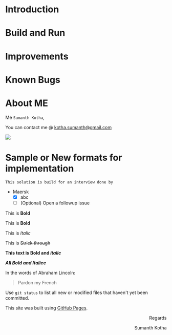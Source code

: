 # Introduction

# Build and Run	

# Improvements

# Known Bugs

# About ME

Me `Sumanth Kotha`, 

You can contact me @ [kotha.sumanth@gmail.com](mailto:kotha.sumanth@gmail.com)

<a href="mailto:sumanth.kotha@gmail.com?"><img src="https://img.shields.io/badge/gmail-%23DD0031.svg?&style=for-the-badge&logo=gmail&logoColor=white"/></a>

# Sample or New formats for implementation

	This solution is build for an interview done by 
- Maersk
	- [X] abc
	- [ ] \(Optional) Open a followup issue

This is **Bold**

This is __Bold__

This is _Italic_

This is ~~Strick through~~

**This text is Bold and _italic_**

***All Bold and Italice***

In the words of Abraham Lincoln:

> Pardon my French

Use `git status` to list all new or modified files that haven't yet been committed.

This site was built using [GitHub Pages](https://docs.github.com/en/github/writing-on-github/basic-writing-and-formatting-syntax).

<p align="right">Regards</p>
<p align="right">Sumanth Kotha</p>